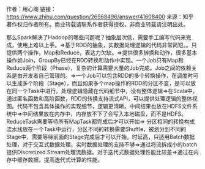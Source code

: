 
作者：用心阁
链接：https://www.zhihu.com/question/26568496/answer/41608400
来源：知乎
著作权归作者所有。商业转载请联系作者获得授权，非商业转载请注明出处。

那么Spark解决了Hadoop的哪些问题呢？抽象层次低，需要手工编写代码来完成，使用上难以上手。=>基于RDD的抽象，实数据处理逻辑的代码非常简短。。只提供两个操作，Map和Reduce，表达力欠缺。=>提供很多转换和动作，很多基本操作如Join，GroupBy已经在RDD转换和动作中实现。一个Job只有Map和Reduce两个阶段（Phase），复杂的计算需要大量的Job完成，Job之间的依赖关系是由开发者自己管理的。=>一个Job可以包含RDD的多个转换操作，在调度时可以生成多个阶段（Stage），而且如果多个map操作的RDD的分区不变，是可以放在同一个Task中进行。处理逻辑隐藏在代码细节中，没有整体逻辑=>在Scala中，通过匿名函数和高阶函数，RDD的转换支持流式API，可以提供处理逻辑的整体视图。代码不包含具体操作的实现细节，逻辑更清晰。中间结果也放在HDFS文件系统中=>中间结果放在内存中，内存放不下了会写入本地磁盘，而不是HDFS。ReduceTask需要等待所有MapTask都完成后才可以开始=> 分区相同的转换构成流水线放在一个Task中运行，分区不同的转换需要Shuffle，被划分到不同的Stage中，需要等待前面的Stage完成后才可以开始。时延高，只适用Batch数据处理，对于交互式数据处理，实时数据处理的支持不够=>通过将流拆成小的batch提供Discretized Stream处理流数据。对于迭代式数据处理性能比较差=>通过在内存中缓存数据，提高迭代式计算的性能。
